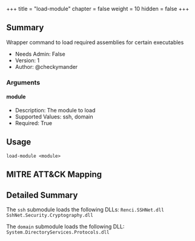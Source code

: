 +++
title = "load-module"
chapter = false
weight = 10
hidden = false
+++

## Summary
Wrapper command to load required assemblies for certain executables

- Needs Admin: False  
- Version: 1  
- Author: @checkymander  

### Arguments

#### module

- Description: The module to load
- Supported Values: ssh, domain
- Required: True

## Usage

```
load-module <module>
```

## MITRE ATT&CK Mapping

## Detailed Summary
The `ssh` submodule loads the following DLLs:
`Renci.SSHNet.dll`
`SshNet.Security.Cryptography.dll`

The `domain` submodule loads the following DLL:
`System.DirectoryServices.Protocols.dll`
